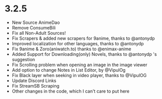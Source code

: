 # 3.2.5

- New Source AnimeDao
- Remove ConsumeBili
- Fix all Non-Adult Sources!
- Fix Scrapers & added new scrapers for 9anime, thanks to @antonydp
- Improved localization for other languages, thanks to @antonydp
- Fix 9anime & Zoro(aniwatch.to) thanks to @enimax-anime
- Added Support for Downloading(only) Novels, thanks to @antonydp 's suggestion
- Fix Scrolling problem when opening an image in the image viewer
- Add option to change Notes in List Editor, by @VipulOg
- Fix Black layer when seeking in video player, thanks to @VipulOG
- Update Discord Links
- Fix StreamSB Scraping
- Other changes in the code, which I can't care to put here

